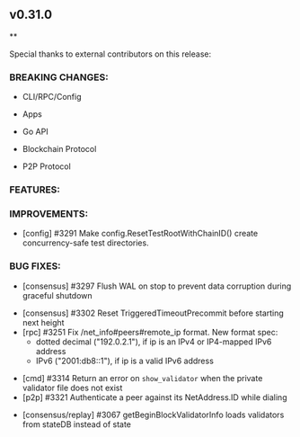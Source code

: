 ## v0.31.0

**

Special thanks to external contributors on this release:

### BREAKING CHANGES:

* CLI/RPC/Config

* Apps

* Go API

* Blockchain Protocol

* P2P Protocol

### FEATURES:

### IMPROVEMENTS:

- [config] \#3291 Make config.ResetTestRootWithChainID() create concurrency-safe test directories.

### BUG FIXES:
* [consensus] \#3297 Flush WAL on stop to prevent data corruption during
  graceful shutdown
- [consensus] \#3302 Reset TriggeredTimeoutPrecommit before starting next
  height
- [rpc] \#3251 Fix /net_info#peers#remote_ip format. New format spec:
  * dotted decimal ("192.0.2.1"), if ip is an IPv4 or IP4-mapped IPv6 address
  * IPv6 ("2001:db8::1"), if ip is a valid IPv6 address
* [cmd] \#3314 Return an error on `show_validator` when the private validator
  file does not exist
* [p2p] \#3321 Authenticate a peer against its NetAddress.ID while dialing
- [consensus/replay] \#3067 getBeginBlockValidatorInfo loads validators from stateDB instead of state
